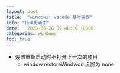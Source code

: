 ```yaml
---
layout: post
title:  "windows: vscode 基本操作"
info: "持续更新中"
date:   2023-06-28 09:48:00 +0800
categories: windows
toc: true
---
```



- 设置重新启动时不打开上一次的项目
  - window.restoreWindwos 设置为 none



